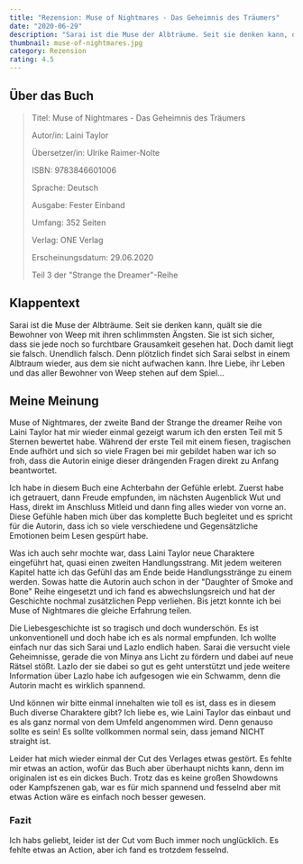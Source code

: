 ```yaml
---
title: "Rezension: Muse of Nightmares - Das Geheimnis des Träumers"
date: "2020-06-29"
description: "Sarai ist die Muse der Albträume. Seit sie denken kann, quält sie die Bewohner von Weep mit ihren schlimmsten Ängsten. Sie ist sich sicher, dass sie jede noch so furchtbare Grausamkeit gesehen hat. Doch damit liegt sie falsch. Unendlich falsch. Denn plötzlich findet sich Sarai selbst in einem Albtraum wieder, aus dem sie nicht aufwachen kann. Ihre Liebe, ihr Leben und das aller Bewohner von Weep stehen auf dem Spiel..."
thumbnail: muse-of-nightmares.jpg
category: Rezension
rating: 4.5
---
```


## Über das Buch
> Titel: Muse of Nightmares - Das Geheimnis des Träumers
> 
> Autor/in: Laini Taylor
> 
> Übersetzer/in: Ulrike Raimer-Nolte
> 
> ISBN: 9783846601006
> 
> Sprache: Deutsch
> 
> Ausgabe: Fester Einband
> 
> Umfang: 352 Seiten
> 
> Verlag: ONE Verlag
> 
> Erscheinungsdatum: 29.06.2020
> 
> Teil 3 der "Strange the Dreamer"-Reihe

## Klappentext
Sarai ist die Muse der Albträume. Seit sie denken kann, quält sie die Bewohner von Weep mit ihren schlimmsten Ängsten. Sie ist sich sicher, dass sie jede noch so furchtbare Grausamkeit gesehen hat. Doch damit liegt sie falsch. Unendlich falsch. Denn plötzlich findet sich Sarai selbst in einem Albtraum wieder, aus dem sie nicht aufwachen kann. Ihre Liebe, ihr Leben und das aller Bewohner von Weep stehen auf dem Spiel...

## Meine Meinung
Muse of Nightmares, der zweite Band der Strange the dreamer Reihe von Laini Taylor hat mir wieder einmal gezeigt warum ich den ersten Teil mit 5 Sternen bewertet habe. Während der erste Teil mit einem fiesen, tragischen Ende aufhört und sich so viele Fragen bei mir gebildet haben war ich so froh, dass die Autorin einige dieser drängenden Fragen direkt zu Anfang beantwortet.

Ich habe in diesem Buch eine Achterbahn der Gefühle erlebt. Zuerst habe ich getrauert, dann Freude empfunden, im nächsten Augenblick Wut und Hass, direkt im Anschluss Mitleid und dann fing alles wieder von vorne an. Diese Gefühle haben mich über das komplette Buch begleitet und es spricht für die Autorin, dass ich so viele verschiedene und Gegensätzliche Emotionen beim Lesen gespürt habe.

Was ich auch sehr mochte war, dass Laini Taylor neue Charaktere eingeführt hat, quasi einen zweiten Handlungsstrang. Mit jedem weiteren Kapitel hatte ich das Gefühl das am Ende beide Handlungsstränge zu einem werden. Sowas hatte die Autorin auch schon in der "Daughter of Smoke and Bone" Reihe eingesetzt und ich fand es abwechslungsreich und hat der Geschichte nochmal zusätzlichen Pepp verliehen. Bis jetzt konnte ich bei Muse of Nightmares die gleiche Erfahrung teilen.

Die Liebesgeschichte ist so tragisch und doch wunderschön. Es ist unkonventionell und doch habe ich es als normal empfunden. Ich wollte einfach nur das sich Sarai und Lazlo endlich haben. Sarai die versucht viele Geheimnisse, gerade die von Minya ans Licht zu fördern und dabei auf neue Rätsel stößt. Lazlo der sie dabei so gut es geht unterstützt und jede weitere Information über Lazlo habe ich aufgesogen wie ein Schwamm, denn die Autorin macht es wirklich spannend.

Und können wir bitte einmal innehalten wie toll es ist, dass es in diesem Buch diverse Charaktere gibt? Ich liebe es, wie Laini Taylor das einbaut und es als ganz normal von dem Umfeld angenommen wird. Denn genauso sollte es sein! Es sollte vollkommen normal sein, dass jemand NICHT straight ist.

Leider hat mich wieder einmal der Cut des Verlages etwas gestört. Es fehlte mir etwas an action, wofür das Buch aber überhaupt nichts kann, denn im originalen ist es ein dickes Buch. Trotz das es keine großen Showdowns oder Kampfszenen gab, war es für mich spannend und fesselnd aber mit etwas Action wäre es einfach noch besser gewesen.

### Fazit
Ich habs geliebt, leider ist der Cut vom Buch immer noch unglücklich. Es fehlte etwas an Action, aber ich fand es trotzdem fesselnd.
